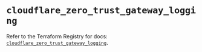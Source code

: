 # `cloudflare_zero_trust_gateway_logging`

Refer to the Terraform Registry for docs: [`cloudflare_zero_trust_gateway_logging`](https://registry.terraform.io/providers/cloudflare/cloudflare/5.2.0/docs/resources/zero_trust_gateway_logging).
